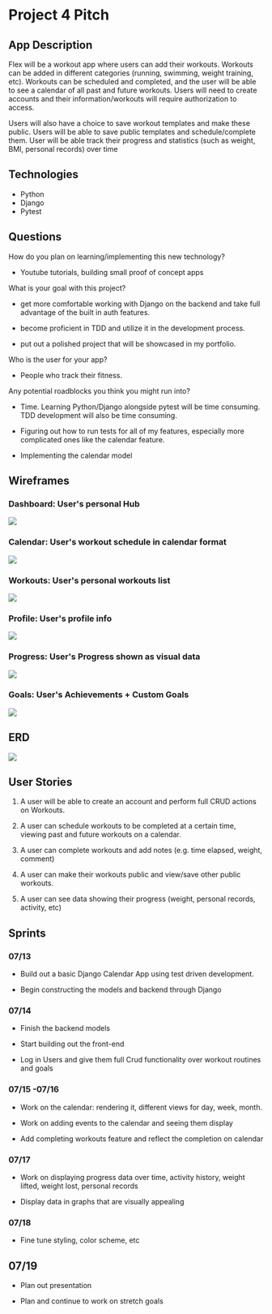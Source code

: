 # Project 4 Pitch


## App Description

Flex will be a workout app where users can add their workouts. Workouts can be added in different categories (running, swimming, weight training, etc). Workouts can be scheduled and completed, and the user will be able to see a calendar of all past and future workouts. Users will need to create accounts and their information/workouts will require authorization to access. 

Users will also have a choice to save workout templates and make these public. Users will be able to save public templates and schedule/complete them. User will be able track their progress and statistics (such as weight, BMI, personal records) over time

## Technologies

* Python
* Django
* Pytest


## Questions

How do you plan on learning/implementing this new technology?

* Youtube tutorials, building small proof of concept apps

What is your goal with this project?

* get more comfortable working with Django on the backend and take full advantage of the built in auth features. 

* become proficient in TDD and utilize it in the development process.

* put out a polished project that will be showcased in my portfolio. 

Who is the user for your app?

* People who track their fitness.

Any potential roadblocks you think you might run into?

* Time. Learning Python/Django alongside pytest will be time consuming. TDD development will also be time consuming.

* Figuring out how to run tests for all of my features, especially more complicated ones like the calendar feature.

* Implementing the calendar model


## Wireframes

### Dashboard: User's personal Hub
![](./wireframes/Dashboard.png)
### Calendar: User's workout schedule in calendar format
![](./wireframes/Calendar.png)
### Workouts: User's personal workouts list
![](./wireframes/Workouts.png)
### Profile: User's profile info
![](./wireframes/Profile.png)
### Progress: User's Progress shown as visual data
![](./wireframes/Progress.png)
### Goals: User's Achievements + Custom Goals
![](./wireframes/Goals.png)



## ERD

![](./wireframes/ERD.png)

## User Stories

1. A user will be able to create an account and perform full CRUD actions on Workouts.

1. A user can schedule workouts to be completed at a certain time, viewing past and future workouts on a calendar.

1. A user can complete workouts and add notes (e.g. time elapsed, weight, comment)

1. A user can make their workouts public and view/save other public workouts. 

1. A user can see data showing their progress (weight, personal records, activity, etc)


## Sprints

### 07/13

* Build out a basic Django Calendar App using test driven development.

* Begin constructing the models and backend through Django 

### 07/14 

* Finish the backend models

* Start building out the front-end

* Log in Users and give them full Crud functionality over workout routines and goals 

### 07/15 -07/16

* Work on the calendar: rendering it, different views for day, week, month. 

* Work on adding events to the calendar and seeing them display 

* Add completing workouts feature and reflect the completion on calendar 

### 07/17 

* Work on displaying progress data over time, activity history, weight lifted, weight lost, personal records

* Display data in graphs that are visually appealing

### 07/18

* Fine tune styling, color scheme, etc 


## 07/19 

* Plan out presentation

* Plan and continue to work on stretch goals 
